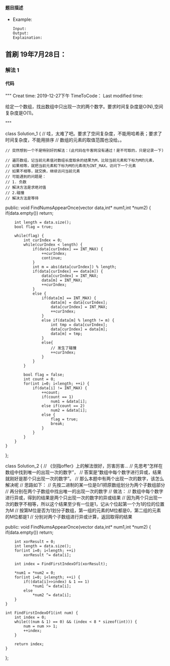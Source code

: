 ## 
#### 题目描述

- Example:
    ```
    Input: 
    Output: 
    Explaination:
    ```  

## 首刷 19年7月28日：
### 解法 1
#### 代码

"""
Creat time: 2019-12-27下午
TimeToCode：
Last modified time: 

给定一个数组，找出数组中只出现一次的两个数字。要求时间复杂度是O(N),空间复杂度是O(1)。

"""

class Solution_1 {
    // 哇，太难了吧。要求了空间复杂度，不能用哈希表；要求了时间复杂度，不能用排序
    // 数组的元素的取值范围也没给。。

    // 突然想到一个不是特别好的解法：(此代码在牛客网没有通过！是不可取的，只是记录一下)

    // 遍历数组，记当前元素值对数组长度取余的结果为M，比较当前元素和下标为M的元素，
    // 如果相等，就把当前元素和下标为M的元素改为INT_MAX，访问下一个元素
    // 如果不相等，就交换，继续访问当前元素
    // 可能遇到的问题是：
    // 1. 负数
    // 解决方法是求绝对值
    // 2.碰撞
    // 解决方法是等待
public:
    void FindNumsAppearOnce(vector<int> data,int* num1,int *num2) {
        if(data.empty()) return;

        int length = data.size();
        bool flag = true;

        while(flag) {
            int curIndex = 0;
            while(curIndex < length) {
                if(data[curIndex] == INT_MAX) {
                    ++curIndex;
                    continue;
                }
                int m = abs(data[curIndex]) % length;
                if(data[curIndex] == data[m]) {
                    data[curIndex] = INT_MAX;
                    data[m] = INT_MAX;
                    ++curIndex;
                }
                else {
                    if(data[m] == INT_MAX) {
                        data[m] = data[curIndex];
                        data[curIndex] = INT_MAX;
                        ++curIndex;
                    }
                    else if(data[m] % length != m) {
                        int tmp = data[curIndex];
                        data[curIndex] = data[m];
                        data[m] = tmp;
                    }
                    else{
                        // 发生了碰撞
                        ++curIndex;
                    }      
                }
            }
            
            bool flag = false;
            int count = 0;
            for(int i=0; i<length; ++i) {
                if(data[i] != INT_MAX) {
                    ++count;
                    if(count == 1) 
                        num1 = &data[i];
                    else if(count == 2)
                        num2 = &data[i];
                    else {
                        flag = true;
                        break;
                    }
                }
            }
        }
    }
};



class Solution_2 {
    // 《剑指offer》上的解法很好，厉害厉害...
    // 先思考“怎样在数组中找到唯一的出现一次的数字”，
    // 答案是“数组中每个数字进行异或，结果就刚好是那个只出现一次的数字”。
    // 那么本题中有两个出现一次的数字，该怎么解决呢
    // 思路如下：
    // 先按二进制的某一位是0/1把原数组划分为两个子数组部分
    // 再分别在两个子数组中找出唯一的出现一次的数字
    // 做法：
    // 数组中每个数字进行异或，得到的结果是两个只出现一次的数字的异或结果
    // 因为两个只出现一次的数字不相等，所以这个结果至少有一位是1，记从个位起第一个为1的位的位置为M
    // 按第M位是否为1划分子数组，第一组的元素的M位都是0，第二组的元素的M位都是1
    // 分别对两个子数组进行异或计算，返回取得的结果

public:
    void FindNumsAppearOnce(vector<int> data,int* num1,int *num2) {
        if(data.empty()) return;

        int xorResult = 0;
        int length = data.size();
        for(int i=0; i<length; ++i)
            xorResult ^= data[i];
        
        int index = FindFirstIndexOf1(xorResult);

        *num1 = *num2 = 0;
        for(int i=0; i<length; ++i) {
            if((data[i]>>index) & 1 == 1)
                *num1 ^= data[i];
            else
                *num2 ^= data[i];
        }
    }

    int FindFirstIndexOf1(int num) {
        int index = 0;
        while(((num & 1) == 0) && (index < 8 * sizeof(int))) {
            num = num >> 1;
            ++index;
        }

        return index;
    }
};